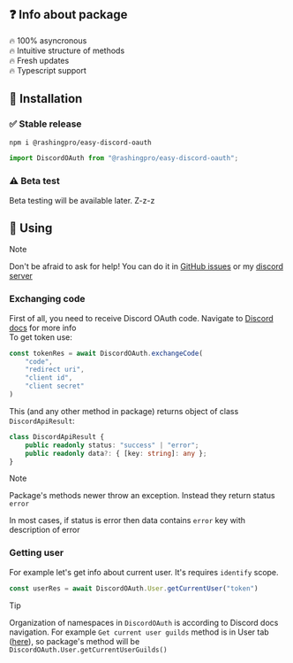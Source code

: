 ## ❓ Info about package
🔥 100% asyncronous  
🔥 Intuitive structure of methods  
🔥 Fresh updates  
🔥 Typescript support

## 📲 Installation
### ✅ Stable release
```bash
npm i @rashingpro/easy-discord-oauth
```
```typescript
import DiscordOAuth from "@rashingpro/easy-discord-oauth";
```

### ⚠ Beta test
Beta testing will be available later. Z-z-z

## 📔 Using
> [!NOTE]
> Don't be afraid to ask for help! You can do it in [GitHub issues](https://github.com/RashingPro/easy-discord-oauth/issues) or my [discord server](https://discord.gg/AbDzDG5EE5)

### Exchanging code
First of all, you need to receive Discord OAuth code. Navigate to [Discord docs](https://discord.com/developers/docs/topics/oauth2) for more info  
To get token use:
```typescript
const tokenRes = await DiscordOAuth.exchangeCode(
    "code",
    "redirect uri",
    "client id",
    "client secret"
)
```
This (and any other method in package) returns object of class `DiscordApiResult`:
```typescript
class DiscordApiResult {
    public readonly status: "success" | "error";
    public readonly data?: { [key: string]: any };
}
```
> [!NOTE]
> Package's methods newer throw an exception. Instead they return status `error`
> 
> In most cases, if status is error then data contains `error` key with description of error

### Getting user
For example let's get info about current user. It's requires `identify` scope.
```typescript
const userRes = await DiscordOAuth.User.getCurrentUser("token")
```
> [!TIP]
> Organization of namespaces in `DiscordOAuth` is according to Discord docs navigation. For example `Get current user guilds` method is in User tab ([here](https://discord.com/developers/docs/resources/user#get-current-user-guilds)), so package's method will be `DiscordOAuth.User.getCurrentUserGuilds()`
